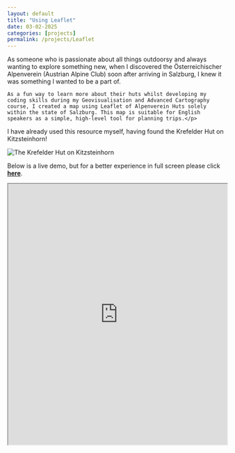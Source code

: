 ```yaml
---
layout: default
title: "Using Leaflet"
date: 03-02-2025
categories: [projects]
permalink: /projects/Leaflet
---
```

<div class="leaflet-container">
  <div class="leaflet-text">
    As someone who is passionate about all things outdoorsy and always wanting to explore something new, when I discovered the Österreichischer Alpenverein (Austrian Alpine Club) soon after arriving in Salzburg, I knew it was something I wanted to be a part of.</p>

    As a fun way to learn more about their huts whilst developing my coding skills during my Geovisualisation and Advanced Cartography course, I created a map using Leaflet of Alpenverein Huts solely within the state of Salzburg. This map is suitable for English speakers as a simple, high-level tool for planning trips.</p>
  I have already used this resource myself, having found the Krefelder Hut on Kitzsteinhorn!</p>
  
  </div>
<img src ="{{ '/assets/projects/hutte.jpg' | relative_url }}" alt= "The Krefelder Hut on Kitzsteinhorn" class = "leaflet-image">

</div>

Below is a live demo, but for a better experience in full screen please click [**here**](https://maria-anna-gis.github.io/salz-huts/).
<iframe src="https://maria-anna-gis.github.io/salz-huts/" width="100%" height="600"></iframe>

